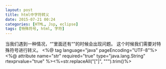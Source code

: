 ```yaml
---
layout: post
title: html中字符转义
date: 2015-07-21 00:24
categories: [HTML, Jsp, eclipse]
tags: [特殊符号, html, 字符]
---
```

当我们遇到一种情况，“”里面还有“”的时候会出现问题。
这个时候我们需要对特殊符号进行转义。
	<%@ tag language="java" pageEncoding="UTF-8"%><%@ attribute name="str" required="true" type="java.lang.String" rtexprvalue="true" %><%=str.replaceAll("[\"]", "&quot;").trim()%>
